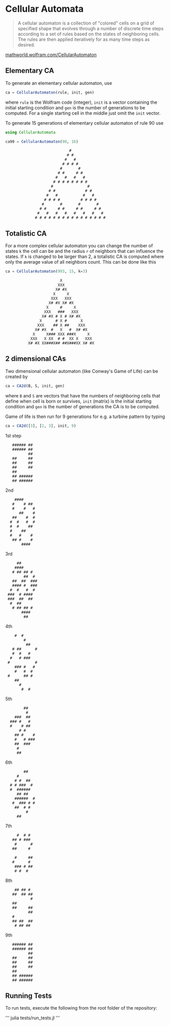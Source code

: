Cellular Automata
===================

> A cellular automaton is a collection of "colored" cells on a grid of specified shape that evolves through a number of discrete time steps according to a set of rules based on the states of neighboring cells. 
> The rules are then applied iteratively for as many time steps as desired.

[mathworld.wolfram.com/CellularAutomaton](http://mathworld.wolfram.com/CellularAutomaton.html)


Elementary CA
-------------
To generate an elementary cellular automaton, use
```julia
ca = CellularAutomaton(rule, init, gen)
```
where `rule` is the Wolfram code (integer), `init` is a vector containing the initial starting condition and `gen` is the number of generations to be computed.
For a single starting cell in the middle just omit the `init` vector.

To generate 15 generations of elementary cellular automaton of rule 90 use
```julia
using CellularAutomata

ca90 = CellularAutomaton(90, 16)
```
                                #                                    
                               # #                                   
                              #   #                                  
                             # # # #                                 
                            #       #                                
                           # #     # #                               
                          #   #   #   #                              
                         # # # # # # # #                             
                        #               #                            
                       # #             # #                           
                      #   #           #   #                          
                     # # # #         # # # #                         
                    #       #       #       #                        
                   # #     # #     # #     # #                       
                  #   #   #   #   #   #   #   #                      
                 # # # # # # # # # # # # # # # #                     


Totalistic CA
-------------

For a more complex cellular automaton you can change the number of states `k` the cell can be and the radius `r` of neighbors that can influence the states.
If `k` is changed to be larger than 2, a totalistic CA is computed where only the average value of all neighbors count.
This can be done like this
```julia
ca = CellularAutomaton(993, 15, k=3)
```
	                        X                         
	                       XXX                        
	                      X# #X                       
	                     X     X                      
	                    XXX   XXX                     
	                   X# #X X# #X                    
	                  X     #     X                   
	                 XXX   ###   XXX                  
	                X# #X # X # X# #X                 
	               X      # X #      X                
	              XXX    ## X ##    XXX               
	             X# #X  #   X   #  X# #X              
	            X     X### XXX ###X     X             
	           XXX   X XX  # #  XX X   XXX            
	          X# #X XX###X## ##X###XX X# #X           


2 dimensional CAs
-----------------

Two dimensional cellular automaton (like Conway's Game of Life) can be created by
```julia
ca = CA2d(B, S, init, gen)
```
where `B` and `S` are vectors that have the numbers of neighboring cells that define when cell is born or survives, `init` (matrix) is the initial starting condition and `gen` is the number of generations the CA is to be computed.

Game of life is then run for 9 generations for e.g. a turbine pattern by typing
```julia
ca = CA2d([3], [2, 3], init, 9)
```

1st step

	   ###### ##        
	   ###### ##        
	          ##        
	   ##     ##        
	   ##     ##        
	   ##     ##        
	   ##               
	   ## ######        
	   ## ######        
	                    

2nd	       
             
	    ####            
	   #    # ##        
	   #    #   #       
	      ##    #       
	   ##    #  #       
	  #  #   #  #       
	  #  #    ##        
	  #    ##           
	  #   #    #        
	   ## #    #        
	       ####         
	               
     
3rd	     
               
	     ##             
	    ####            
	   # ## ## #        
	        ##  #       
	   ##  ##  ###      
	   #### #  ###      
	  #  #   #  #       
	 ###  # ####        
	 ###  ##  ##        
	  #  ##             
	   # ## ## #        
	       ####         
	        ##          
	             
       
4th

	    #  #            
	        #           
	         ##         
	   # ##      #      
	   #  #   #         
	  #   # ###         
	 #           #      
	    ### #   #       
	    #   #  #        
	 #      ## #        
	    ##              
	      #             
	       #  #         

	                    
5th

	        ##          
	         #          
	    ###  ##         
	  ### #   #         
	  #    # ##         
	      # #           
	    ## #    #       
	    #   # ###       
	    ##  ###         
	     #              
	     ##             


6th

	        ##          
	     #              
	    # #  ##         
	  # # ###  #        
	  #  ######         
	     ## ##          
	    ######  #       
	   #  ### # #       
	    ##  # #         
	         #          
	     ##             

	                    
7th	 
                   
	     #  # #         
	   ## # ###         
	    #      #        
	   ##     #         
	                    
	    #     ##        
	   #      #         
	    ### # ##        
	    # #  #          
	     
               
8th	                    

	    ## ## #         
	   ##  ## ##        
	           #        
	   ##               
	   ##     ##        
	          ##        
	   #                
	   ## ##  ##        
	    # ## ##         

	                    
9th	                    

	   ###### ##        
	   ###### ##        
	          ##        
	   ##     ##        
	   ##     ##        
	   ##     ##        
	   ##               
	   ## ######        
	   ## ######        
	            	                    
	                    
	                    
Running Tests
-----------------

To run tests, execute the following from the root folder of the repository:

'''
julia tests/run_tests.jl
'''

